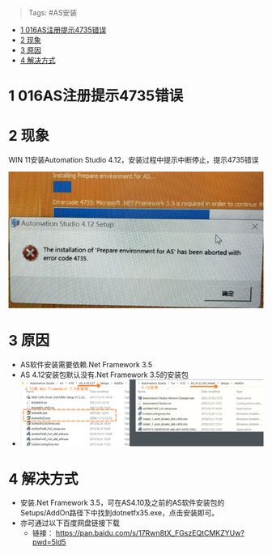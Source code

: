 > Tags: #AS安装

- [1 016AS注册提示4735错误](#1%20016AS%E6%B3%A8%E5%86%8C%E6%8F%90%E7%A4%BA4735%E9%94%99%E8%AF%AF)
- [2 现象](#2%20%E7%8E%B0%E8%B1%A1)
- [3 原因](#3%20%E5%8E%9F%E5%9B%A0)
- [4 解决方式](#4%20%E8%A7%A3%E5%86%B3%E6%96%B9%E5%BC%8F)

# 1 016AS注册提示4735错误

# 2 现象

WIN 11安装Automation Studio 4.12，安装过程中提示中断停止，提示4735错误

![Img](./FILES/016AS安装提示4735错误.md/img-20221013145904.png)

# 3 原因

- AS软件安装需要依赖.Net Framework 3.5
- AS 4.12安装包默认没有.Net Framework 3.5的安装包
- ![Img](./FILES/016AS安装提示4735错误.md/img-20221013150759.png)

# 4 解决方式

- 安装.Net Framework 3.5，可在AS4.10及之前的AS软件安装包的Setups/AddOn路径下中找到dotnetfx35.exe，点击安装即可。
- 亦可通过以下百度网盘链接下载
    - 链接： https://pan.baidu.com/s/17Rwn8tX_FGszEQtCMKZYUw?pwd=5ld5
